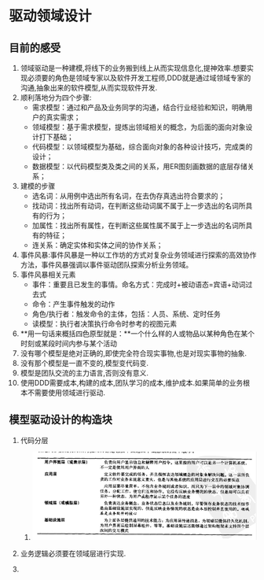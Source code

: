 # 驱动领域设计

## 目前的感受

1. 领域驱动是一种建模,将线下的业务搬到线上从而实现信息化,提神效率.想要实现必须要的角色是领域专家以及软件开发工程师,DDD就是通过域领域专家的沟通,抽象出来的软件模型,从而实现软件开发.
2. 顺利落地分为四个步骤:
   - 需求模型：通过和产品及业务同学的沟通，结合行业经验和知识，明确用户的真实需求；
   - 领域模型：基于需求模型，提炼出领域相关的概念，为后面的面向对象设计打下基础；
   - 代码模型：以领域模型为基础，综合面向对象的各种设计技巧，完成类的设计；
   - 数据模型：以代码模型类及类之间的关系，用ER图刻画数据的底层存储关系；
3. 建模的步骤
   - 选名词：从用例中选出所有名词，在去伪存真选出符合要求的；
   - 找动词：找出所有动词，在判断这些动词属不属于上一步选出的名词所具有的行为；
   - 加属性：找出所有属性，在判断这些属性属不属于上一步选出的名词所具有的特征；
   - 连关系：确定实体和实体之间的协作关系；﻿
4. 事件风暴:事件风暴是一种以工作坊的方式对复杂业务领域进行探索的高效协作方法，事件风暴强调以事件驱动团队探索分析业务领域。
5. 事件风暴相关元素
   - 事件：重要且已发生的事情。命名方式：完成时+被动语态=宾语+动词过去式
   - 命令：产生事件触发的动作
   - 角色/执行者：触发命令的主体，包括：人员、系统、定时任务
   - 读模型：执行者决策执行命令时参考的视图元素
6. **用一句话来概括四色原型就是：**一个什么样的人或物品以某种角色在某个时刻或某段时间内参与某个活动
7. 没有哪个模型是绝对正确的,即使完全符合现实事物,也是对现实事物的抽象.
8. 没有那个模型是一直不变的,模型变代码变.
9. 模型是团队交流的主力语言,否则没有意义.
10. 使用DDD需要成本,构建的成本,团队学习的成本,维护成本.如果简单的业务根本不需要使用领域进行驱动.

## 模型驱动设计的构造块

1. 代码分层
   1. ![](.\picture\领域驱动\代码分层.png)

2. 业务逻辑必须要在领域层进行实现.
3. 